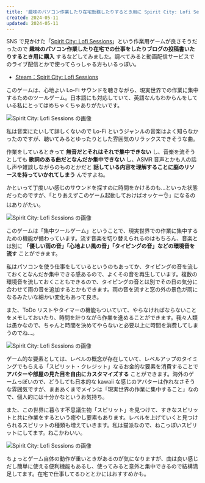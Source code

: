 ```yaml
---
title: '趣味のパソコン作業したり在宅勤務したりするとき用に Spirit City: Lofi Sessions を買った'
created: 2024-05-11
updated: 2024-05-11
---
```


SNS で見かけた「[Spirit City: Lofi Sessions](https://store.steampowered.com/app/2113850/Spirit_City_Lofi_Sessions/)」という作業用ゲームが良さそうだったので **趣味のパソコン作業したり在宅での仕事をしたりブログの投稿書いたりするとき用に購入** するなどしてみました。調べてみると動画配信サービスでのライブ配信とかで使ってらっしゃる方もいるっぽい。

- [Steam：Spirit City: Lofi Sessions](https://store.steampowered.com/app/2113850/Spirit_City_Lofi_Sessions/)

このゲームは、心地よい Lo-Fi サウンドを聴きながら、現実世界での作業に集中するためのツールゲーム。日本語にも対応していて、英語なんもわからんをしている私にとってはめちゃくちゃありがたいです。

![Spirit City: Lofi Sessions の画像](c9627286-32a8-4649-caf0-fa41847fad00)

私は音楽にたいして詳しくないので Lo-Fi というジャンルの音楽はよく知らなかったのですが、聴いてみるとゆったりとした雰囲気のリラックスできそうな曲。

作業をしているときって **無音だとそれはそれで集中できない** し、音楽を流そうとしても **歌詞のある曲だとなんだか集中できない** し、ASMR 音声とかも人の話し声や雑談しながらのものとかだと **話している内容を理解することに脳のリソースを持っていかれてしまう** んですよね。

かといって丁度いい感じのサウンドを探すのに時間をかけるのも…といった状態だったのですが、「とりあえずこのゲーム起動しておけばオッケー👌」になるのはありがたい。

![Spirit City: Lofi Sessions の画像](ab20305f-9117-4fee-beaf-64eeda81bb00)

このゲームは「集中ツールゲーム」ということで、現実世界での作業に集中するための機能が備わっています。流す音楽を切り替えられるのはもちろん、音楽とは別に **「優しい雨の音」「心地よい風の音」「タイピングの音」などの環境音を流す** ことができます。

私はパソコンを使う仕事をしているというのもあってか、タイピングの音を流しておくとなんだか集中できる感あるので、よくその音を再生しています。複数の環境音を流しておくこともできるので、タイピングの音とは別でその日の気分に合わせて雨の音を追加するとかもできます。雨の音を流すと窓の外の景色が雨になるみたいな細かい変化もあって良き。

また、ToDo リストやタイマーの機能もついていて、やらなければならないことをメモしておいたり、時間を計りながら作業を進めることができます。我々人類は愚かなので、ちゃんと時間を決めてやらないと必要以上に時間を消費してしまうのでね…。

![Spirit City: Lofi Sessions の画像](778cbcb6-fb96-4a1a-6d6e-4f3ab5334a00)

ゲーム的な要素としては、レベルの概念が存在していて、レベルアップのタイミングでもらえる「スピリット・クレジット」なるお金的な要素を消費することで **アバターや部屋の見た目を自由にカスタマイズする** ことができます。海外のゲームっぽいので、どうしても日本的な kawaii な感じのアバターは作れなさそうな雰囲気ですが、まああくまでメインは「現実世界の作業に集中すること」なので、個人的には十分かなというお気持ち。

また、この世界に暮らす不思議生物「スピリット」を見つけて、すきなスピリットと共に作業をするという癒やし要素もあります。レベルを上げていくと見つけられるスピリットの種類も増えていきます。私は猫派なので、ねこっぽいスピリットにしてます。ねこかわいい。

![Spirit City: Lofi Sessions の画像](6355f5b4-4166-4a80-787b-c3597ceae400)

ちょっとゲーム自体の動作が重いときがあるのが気になりますが、曲は良い感じだし簡単に使える便利機能もあるし、使ってみると意外と集中できるので結構満足してます。在宅で仕事してるひととかにはおすすめかも。
